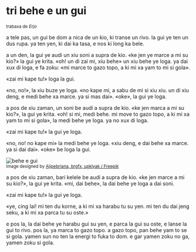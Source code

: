 # tri behe e un gui

<small>trabaxa de _Erjo_</small>

a tele pas, un gui be dom a nica de un kio, ki transe un rivo.
la gui ye ten un dus rupa. ya ten yen, ki dai ka tasa, e nos ki long ka bele.

a un den, la gui ye audi un xiu soni a supra de kio.
«ke jen ye marce a mi su kio?» la gui ye krita.
«oh! un di zai mi, xiu behe» un xiu behe ye loga.
ya dai xux di loga, e fa zoku:
«mi marce to gazo topo, a ki mi xa yam to mi si gola».

«zai mi kape tu!» loga la gui.

«no, no!», la xiu buze ye loga.
«no kape mi, a sabu de mi si xiu xiu. un di xiu deng, e medi behe xa marce. ya si mas dai».
«oke», la gui ye loga.

a pos de xiu zaman, un soni be audi a supra de kio.
«ke jen marca a mi su kio?», la gui ye krita.
«oh! si mi, medi behe. mi move to gazo topo, a ki mi xa yam to mi si gola», la medi behe ye loga.
ya no xux di loga.

«zai mi kape tu!» la gui ye loga.

«no, no! no kape mi» la medi behe ye loga.
«xiu deng, e dai behe xa marce. ya si dai dai».
«oke» be loga la gui.

![](http://www.pandunia.info/grafe/behe_e_gui.png "behe e gui")  
<small>Image designed by [Ajipebriana, brgfx, upklyak / Freepik](https://www.freepik.com)</small>

a pos de xiu zaman, bari kelele be audi a supra de kio.
«ke jen marce a mi su kio?», la gui ye krita.
«mi, dai behe», la dai behe ye loga a dai soni.

«zai mi kape tu!» la gui ye loga.

«ye, cing lai! mi ten du korne, a ki mi xa harabu tu su yen.
mi ten du dai jeng seku, a ki mi xa parca tu su oste.»

e pos la, la dai behe ye harabu gui su yen, e parca la gui su oste, e lanse la gui to rivo.
pos la, ya marca to gazo topo.
a gazo topo, pan behe yam to se si gola.
yamen sun no ten la energi to fuka to dom.
e gar yamen zoku no ga, yamen zoku si gola.

